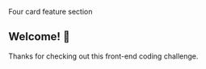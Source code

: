 Four card feature section


## Welcome! 👋

Thanks for checking out this front-end coding challenge.


